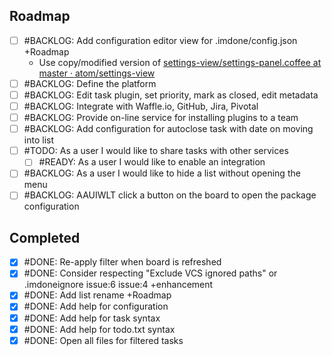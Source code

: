 Roadmap
----
- [ ] #BACKLOG: Add configuration editor view for .imdone/config.json +Roadmap
  - Use copy/modified version of [settings-view/settings-panel.coffee at master · atom/settings-view](https://github.com/atom/settings-view/blob/master/lib/settings-panel.coffee)
- [ ] #BACKLOG: Define the platform
- [ ] #BACKLOG: Edit task plugin, set priority, mark as closed, edit metadata
- [ ] #BACKLOG: Integrate with Waffle.io, GitHub, Jira, Pivotal
- [ ] #BACKLOG: Provide on-line service for installing plugins to a team
- [ ] #BACKLOG: Add configuration for autoclose task with date on moving into list
- [ ] #TODO: As a user I would like to share tasks with other services
  - [ ] #READY: As a user I would like to enable an integration
- [ ] #BACKLOG: As a user I would like to hide a list without opening the menu
- [ ] #BACKLOG: AAUIWLT click a button on the board to open the package configuration

Completed
----
- [x] #DONE: Re-apply filter when board is refreshed
- [x] #DONE: Consider respecting "Exclude VCS ignored paths" or .imdoneignore issue:6 issue:4 +enhancement
- [x] #DONE: Add list rename +Roadmap
- [x] #DONE: Add help for configuration
- [x] #DONE: Add help for task syntax
- [x] #DONE: Add help for todo.txt syntax
- [x] #DONE: Open all files for filtered tasks
